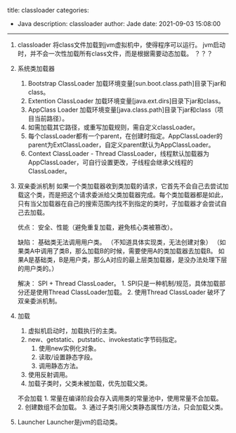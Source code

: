 title: classloader
categories:
  - Java
description: classloader
author: Jade
date: 2021-09-03 15:08:00
---
1. classloader
	将class文件加载到jvm虚拟机中，使得程序可以运行。
	jvm启动时，并不会一次性加载所有class文件，而是根据需要动态加载。 ？？？

2. 系统类加载器
	1. Bootstrap ClassLoader  加载环境变量[sun.boot.class.path]目录下jar和class。
	2. Extention ClassLoader  加载环境变量[java.ext.dirs]目录下jar和class。
	3. AppClass Loader 加载环境变量[java.class.path]目录下jar和class（项目当前路径）。
	4. 如需加载其它路径，或重写加载规则，需自定义classLoader。
	5. 每个classLoader都有一个parent，在创建时指定。AppClassLoader的parent为ExtClassLoader，自定义parent默认为AppClassLoader。
	6. Context ClassLoader - Thread ClassLoader，线程默认加载器为AppClassLoader，可自行设置更改，子线程会继承父线程的ClassLoader。
	

3. 双亲委派机制
	如果一个类加载器收到类加载的请求，它首先不会自己去尝试加载这个类，而是把这个请求委派给父类加载器完成。每个类加载器都是如此，只有当父加载器在自己的搜索范围内找不到指定的类时，子加载器才会尝试自己去加载。
	
	优点：
		安全、性能（避免重复加载，避免核心类被篡改）。
	
	缺陷：
		基础类无法调用用户类。
		（不知道具体实现类，无法创建对象）
		（如果类A中调用了类B，那么加载B的时候，需要使用A的类加载器去加载B。
		如果A是基础类，B是用户类，那么A对应的最上层类加载器，是没办法处理下层的用户类的。）
		
	解决：
		SPI + Thread ClassLoader。
		1. SPI只是一种机制/规范，具体加载部分还是使用Thread ClassLoader加载。
		2. 使用Thread ClassLoader 破坏了双亲委派机制。

4. 加载
	1. 虚拟机启动时，加载执行的主类。
	2. new、getstatic、putstatic、invokestatic字节码指定。
		1. 使用new实例化对象。
		2. 读取/设置静态字段。
		3. 调用静态方法。
	3. 使用反射调用。
	4. 加载子类时，父类未被加载，优先加载父类。
	
	不会加载
		1. 常量在编译阶段会存入调用类的常量池中，使用常量不会加载。
		2. 创建数组不会加载。
		3. 通过子类引用父类静态属性/方法，只会加载父类。

5. Launcher
	Launcher是jvm的启动类。
	
